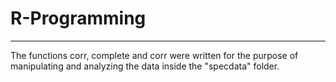 # R-Programming
---------

The functions corr, complete and corr were written for the purpose of manipulating and analyzing the data inside the "specdata" folder.
